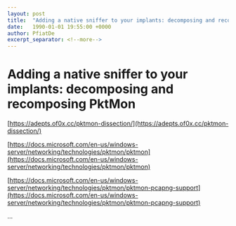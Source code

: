 ```yaml
---
layout: post
title:  "Adding a native sniffer to your implants: decomposing and recomposing PktMon"
date:   1990-01-01 19:55:00 +0000
author: PfiatDe
excerpt_separator: <!--more-->
---
```


# Adding a native sniffer to your implants: decomposing and recomposing PktMon

[https://adepts.of0x.cc/pktmon-dissection/](https://adepts.of0x.cc/pktmon-dissection/)

[https://docs.microsoft.com/en-us/windows-server/networking/technologies/pktmon/pktmon](https://docs.microsoft.com/en-us/windows-server/networking/technologies/pktmon/pktmon)

[https://docs.microsoft.com/en-us/windows-server/networking/technologies/pktmon/pktmon-pcapng-support](https://docs.microsoft.com/en-us/windows-server/networking/technologies/pktmon/pktmon-pcapng-support)

...
<!--more-->
